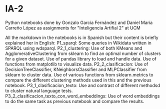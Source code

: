 # IA-2
Python notebooks done by Gonzalo García Fernández and Daniel María Carreño López as assignments for "Inteligencia Artifial 2" at UCM

All the markdown in the notebooks is in Spanish but their content is briefly explained her in English:
P1_sparql: Some queries in Wikidata written in SPARQL using wdsparql.
P2_1_clustering:  Use of both KMeans and AgglomerativeClustering from sklearn to find an optimal number of clusters for a given dataset.
                  Use of pandas library to load and handle data.
                  Use of functions from matplotlib to visualize data.
P2_2_clasificacion:   Use of DecisionTreeClassifier, KNeighborsClassifier and MLPClassifier from sklearn to cluster data.
                      Use of various functions from sklearn.metrics to compare the different clustering methods used in this and the previous notebook.
P3_1_clasificacion_texto:  Use and contrast of different methodsd to cluster natural language tests.
P3_2_clasificacion_texto_con_word_embeddings:  Use of word embeddings to do the same task as previous notebook and compare the results.
          
